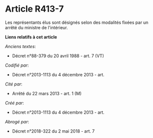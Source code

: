 # Article R413-7

Les représentants élus sont désignés selon des modalités fixées par un arrêté du ministre de l'intérieur.

**Liens relatifs à cet article**

_Anciens textes_:

  - Décret n°88-379 du 20 avril 1988 - art. 7 (VT)

_Codifié par_:

  - Décret n°2013-1113 du 4 décembre 2013 - art.

_Cité par_:

  - Arrêté du 22 mars 2013 - art. 1 (M)

_Créé par_:

  - Décret n°2013-1113 du 4 décembre 2013 - art.

_Abrogé par_:

  - Décret n°2018-322 du 2 mai 2018 - art. 7
